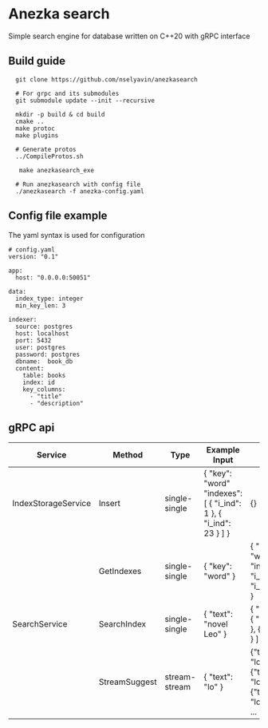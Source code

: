 # Anezka search

Simple search engine for database written on C++20 with gRPC interface


## Build guide
```
  git clone https://github.com/nselyavin/anezkasearch
  
  # For grpc and its submodules
  git submodule update --init --recursive
  
  mkdir -p build & cd build
  cmake ..
  make protoc
  make plugins
  
  # Generate protos
  ../CompileProtos.sh
  
   make anezkasearch_exe
  
  # Run anezkasearch with config file 
  ./anezkasearch -f anezka-config.yaml
```

## Config file example
The yaml syntax is used for configuration
```
# config.yaml
version: "0.1"

app:
  host: "0.0.0.0:50051"

data:
  index_type: integer
  min_key_len: 3

indexer:
  source: postgres
  host: localhost
  port: 5432
  user: postgres
  password: postgres
  dbname:  book_db
  content:
    table: books
    index: id
    key_columns:
      - "title"
      - "description"
```

## gRPC api
| **Service**         | **Method**    | **Type**      | **Example Input**                                                | **Example Output**                                               |
|---------------------|---------------|---------------|------------------------------------------------------------------|------------------------------------------------------------------|
| IndexStorageService | Insert        | single-single | { "key": "word" "indexes": [ { "i_ind": 1 }, { "i_ind": 23 } ] } | {}                                                               |
|                     | GetIndexes    | single-single | { "key": "word" }                                                | { "key": "word" "indexes": [ { "i_ind": 1 }, { "i_ind": 23 } ] } |
| SearchService       | SearchIndex   | single-single | { "text": "novel Leo" }                                          | { "indexes": [  { "i_ind": 12 }, { "i_ind":35 } ] }              |
|                     | StreamSuggest | stream-stream | { "text": "lo" }                                                 | {"text": "love"}; {"text": "lord"}; {"text": "longboard"}; ...   |
